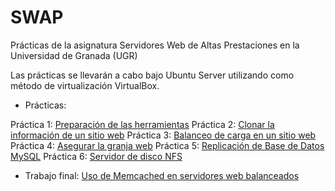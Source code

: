 # SWAP
Prácticas de la asignatura Servidores Web de Altas Prestaciones en la Universidad de Granada (UGR)

Las prácticas se llevarán a cabo bajo Ubuntu Server utilizando como método de virtualización VirtualBox.

- Prácticas:

Práctica 1: [Preparación de las herramientas](Prácticas/P1-PreparacionHerramientas.pdf)
Práctica 2: [Clonar la información de un sitio web](Prácticas/P2-ClonarInformacionSitioWeb.pdf)
Práctica 3: [Balanceo de carga en un sitio web](Prácticas/P3-BalanceoDeCarga.pdf)
Práctica 4: [Asegurar la granja web](Prácticas/P4-AsegurarGranjaWeb.pdf)
Práctica 5: [Replicación de Base de Datos MySQL](Prácticas/P5-ReplicacionBBDD.pdf)
Práctica 6: [Servidor de disco NFS](Prácticas/P6-ServidorDeDiscoNFS.pdf)

- Trabajo final: 
[Uso de Memcached en servidores web balanceados](TrabajoFinal/Memcached.pdf)
